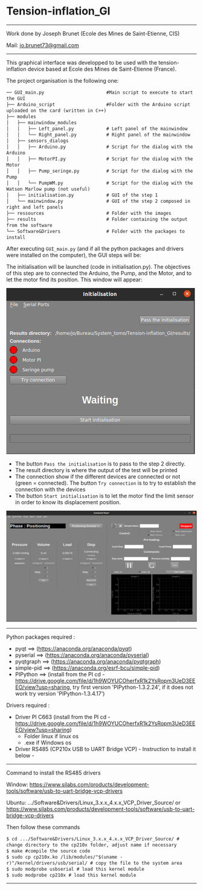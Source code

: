 # Tension-inflation_GI


---

Work done by Joseph Brunet (Ecole des Mines de Saint-Etienne, CIS)

Mail: jo.brunet73@gmail.com

***

This graphical interface was developped to be used with the tension-inflation device based at Ecole des Mines de Saint-Etienne (France).

The project organisation is the following one:

```
── GUI_main.py                       #Main script to execute to start the GUI
├── Arduino_script                   #Folder with the Arduino script uploaded on the card (written in C++)
├── modules
│   ├── mainwindow_modules
│   │   ├── Left_panel.py            # Left panel of the mainwindow
│   │   └── Right_panel.py           # Right panel of the mainwindow
│   ├── sensors_dialogs
│   │   ├── Arduino.py               # Script for the dialog with the Arduino
│   │   ├── MotorPI.py               # Script for the dialog with the Motor
│   │   ├── Pump_seringe.py          # Script for the dialog with the Pump
│   │   └── PumpWM.py                # Script for the dialog with the Watson Marlow pump (not useful)
│   ├── initialisation.py            # GUI of the step 1
│   └── mainwindow.py                # GUI of the step 2 composed in right and left panels
├── ressources                       # Folder with the images
├── results                          # Folder containing the output from the software
└── Software&Drivers                 # Folder with the packages to install
```


After executing `GUI_main.py` (and if all the python packages and drivers were installed on the computer), the GUI steps will be:

The initialisation will be launched (code in initialisation.py). The objectives of this step are to connected the Arduino, the Pump, and the Motor, and to let the motor find its position. This window will appear:

![Ini step](./ressources/Ini_step.png)



* The button `Pass the initialisation` is to pass to the step 2 directly.
* The result directory is where the output of the test will be printed
* The connection show if the different devices are connected or not (green = connected). The button `Try connection` is to try to establish the connection with the devices
* The button `Start initialisation` is to let the motor find the limit sensor in order to know its displacement position.





![Main step](./ressources/Main_step.png)


---

Python packages required :

* pyqt                 ==>  (https://anaconda.org/anaconda/pyqt)
* pyserial             ==>  (https://anaconda.org/anaconda/pyserial)
* pyqtgraph            ==>  (https://anaconda.org/anaconda/pyqtgraph)
* simple-pid           ==>  (https://anaconda.org/esrf-bcu/simple-pid)
* PIPython             ==>  (install from the PI cd - https://drive.google.com/file/d/1h9WOYUCOherfxR1k2YsRopm3UeD3EEEO/view?usp=sharing, try first version 'PIPython-1.3.2.24', if it does not work try version 'PIPython-1.3.4.17')


Drivers required :

* Driver PI C663 (install from the PI cd - https://drive.google.com/file/d/1h9WOYUCOherfxR1k2YsRopm3UeD3EEEO/view?usp=sharing)
	* Folder linux if linux os
	* .exe if Windows os
* Driver RS485 (CP210x USB to UART Bridge VCP) - Instruction to install it below -

---

Command to install the RS485 drivers

Window:
https://www.silabs.com/products/development-tools/software/usb-to-uart-bridge-vcp-drivers

Ubuntu:
.../Software&Drivers/Linux_3.x.x_4.x.x_VCP_Driver_Source/
or
https://www.silabs.com/products/development-tools/software/usb-to-uart-bridge-vcp-drivers

Then follow these commands
```
$ cd .../Software&Drivers/Linux_3.x.x_4.x.x_VCP_Driver_Source/ # change directory to the cp210x folder, adjust name if necessary
$ make #compile the source code
$ sudo cp cp210x.ko /lib/modules/"$(uname -r)"/kernel/drivers/usb/serial/ # copy the file to the system area
$ sudo modprobe usbserial # load this kernel module
$ sudo modprobe cp210x # load this kernel module
```
---
